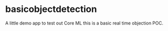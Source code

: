 # basicobjectdetection
A little demo app to test out Core ML this is a basic real time objection POC.
